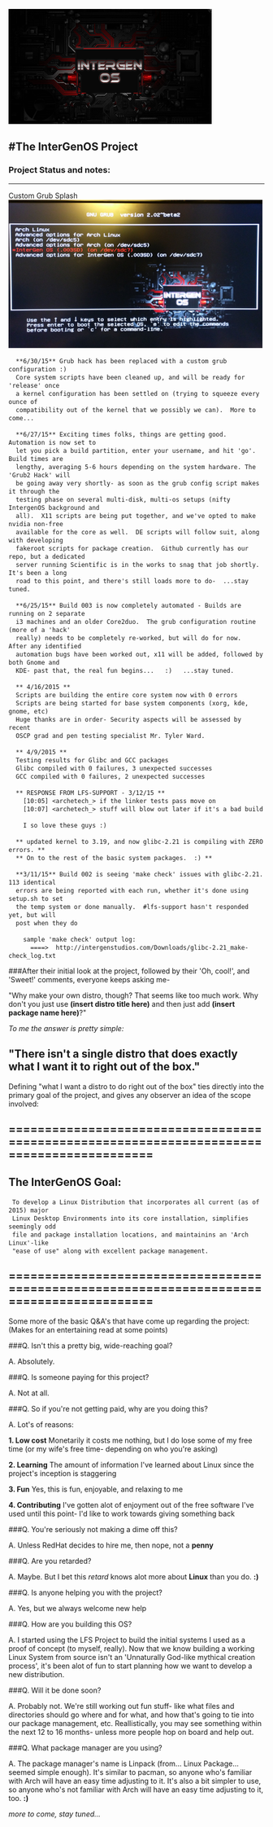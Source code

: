 ![alt text](https://github.com/InterGenOS/build_001/blob/master/InterGenOS-2015-02-21-400x226.png "InterGen OSsD")


#**The InterGenOS Project**
---


### Project Status and notes:
---
  Custom Grub Splash
  ![alt text](https://raw.githubusercontent.com/InterGenOS/build_003/master/CustomGrubScreen.png "InterGen OSsD")

```
  **6/30/15** Grub hack has been replaced with a custom grub configuration :)
  Core system scripts have been cleaned up, and will be ready for 'release' once
  a kernel configuration has been settled on (trying to squeeze every ounce of
  compatibility out of the kernel that we possibly we can).  More to come...

  **6/27/15** Exciting times folks, things are getting good.  Automation is now set to
  let you pick a build partition, enter your username, and hit 'go'.  Build times are
  lengthy, averaging 5-6 hours depending on the system hardware. The 'Grub2 Hack' will
  be going away very shortly- as soon as the grub config script makes it through the
  testing phase on several multi-disk, multi-os setups (nifty IntergenOS background and
  all).  X11 scripts are being put together, and we've opted to make nvidia non-free
  available for the core as well.  DE scripts will follow suit, along with developing
  fakeroot scripts for package creation.  Github currently has our repo, but a dedicated
  server running Scientific is in the works to snag that job shortly.  It's been a long
  road to this point, and there's still loads more to do-  ...stay tuned.

  **6/25/15** Build 003 is now completely automated - Builds are running on 2 separate
  i3 machines and an older Core2duo.  The grub configuration routine (more of a 'hack'
  really) needs to be completely re-worked, but will do for now.  After any identified
  automation bugs have been worked out, x11 will be added, followed by both Gnome and
  KDE- past that, the real fun begins...   :)   ...stay tuned.

  ** 4/16/2015 **
  Scripts are building the entire core system now with 0 errors
  Scripts are being started for base system components (xorg, kde, gnome, etc)
  Huge thanks are in order- Security aspects will be assessed by recent
  OSCP grad and pen testing specialist Mr. Tyler Ward.

  ** 4/9/2015 **
  Testing results for Glibc and GCC packages
  Glibc compiled with 0 failures, 3 unexpected successes
  GCC compiled with 0 failures, 2 unexpected successes

  ** RESPONSE FROM LFS-SUPPORT - 3/12/15 **
    [10:05] <archetech_> if the linker tests pass move on
    [10:07] <archetech_> stuff will blow out later if it's a bad build

    I so love these guys :)

  ** updated kernel to 3.19, and now glibc-2.21 is compiling with ZERO errors. **
  ** On to the rest of the basic system packages.  :) **

  **3/11/15** Build 002 is seeing 'make check' issues with glibc-2.21.  113 identical
  errors are being reported with each run, whether it's done using setup.sh to set
  the temp system or done manually.  #lfs-support hasn't responded yet, but will
  post when they do

    sample 'make check' output log:
      ====>  http://intergenstudios.com/Downloads/glibc-2.21_make-check_log.txt

```

###After their initial look at the project, followed by their 'Oh, cool!', and 'Sweet!' comments, everyone keeps asking me-


"Why make your own distro, though?  That seems like too much work. Why don't you just
use **(insert distro title here)** and then just add **(insert package name here)**?"


*To me the answer is pretty simple:*


"There isn't a single distro that does exactly what I want it to right out of the box."
-------------------------------------------------------------------------------------




Defining "what I want a distro to do right out of the box" ties directly into the
primary goal of the project, and gives any observer an idea of the scope involved:


==========================================================================================
------------------------------------------------------------------------------------------
The InterGenOS Goal:
--
     To develop a Linux Distribution that incorporates all current (as of 2015) major
     Linux Desktop Environments into its core installation, simplifies seemingly odd
     file and package installation locations, and maintainins an 'Arch Linux'-like
     "ease of use" along with excellent package management.

==========================================================================================
------------------------------------------------------------------------------------------

Some more of the basic Q&A's that have come up regarding the project:
(Makes for an entertaining read at some points)


###Q. Isn't this a pretty big, wide-reaching goal?

A. Absolutely.


###Q. Is someone paying for this project?

A. Not at all.


###Q. So if you're not getting paid, why are you doing this?

A. Lot's of reasons:



  **1. Low cost**  Monetarily it costs me nothing, but I do lose some of my free time
                   (or my wife's free time- depending on who you're asking)


  **2. Learning**  The amount of information I've learned about Linux since the project's
                   inception is staggering


  **3. Fun**  Yes, this is fun, enjoyable, and relaxing to me  


  **4. Contributing**  I've gotten alot of enjoyment out of the free software I've used
                       until this point- I'd like to work towards giving something back



###Q. You're seriously not making a dime off this?

A. Unless RedHat decides to hire me, then nope, not a **penny**


###Q. Are you retarded?

A. Maybe. But I bet this *retard* knows alot more about **Linux** than you do.  **:)**


###Q. Is anyone helping you with the project?

A. Yes, but we always welcome new help


###Q. How are you building this OS?

A. I started using the LFS Project to build the initial systems I used as a proof of
   concept (to myself, really). Now that we know building a working Linux System from
   source isn't an 'Unnaturally God-like mythical creation process', it's been alot
   of fun to start planning how we want to develop a new distribution.


###Q. Will it be done soon?

A. Probably not.  We're still working out fun stuff- like what files and directories
   should go where and for what, and how that's going to tie into our package management,
   etc.  Reallistically, you may see something within the next 12 to 16 months- unless
   more people hop on board and help out.


###Q. What package manager are you using?

A. The package manager's name is Linpack (from... Linux Package... seemed simple enough).
   It's similar to pacman, so anyone who's familiar with Arch will have an easy time
   adjusting to it.  It's also a bit simpler to use, so anyone who's not familiar with
   Arch will have an easy time adjusting to it, too.  **:)**


*more to come, stay tuned...*
